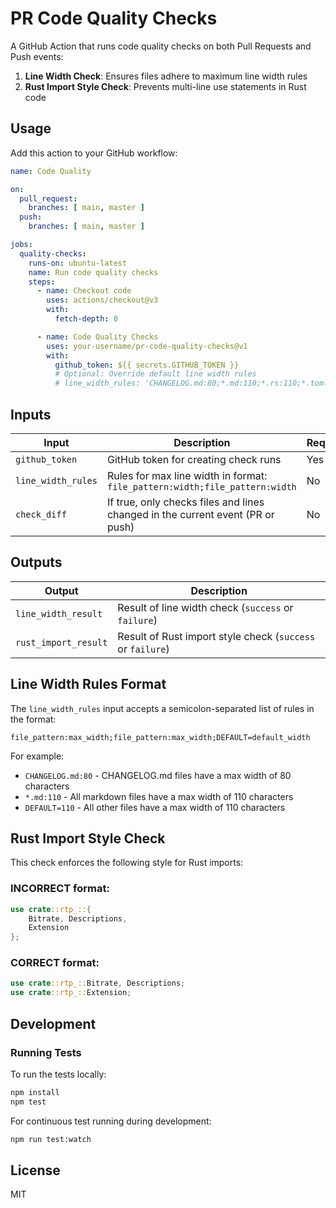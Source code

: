 # PR Code Quality Checks

A GitHub Action that runs code quality checks on both Pull Requests and Push events:

1. **Line Width Check**: Ensures files adhere to maximum line width rules
2. **Rust Import Style Check**: Prevents multi-line use statements in Rust code

## Usage

Add this action to your GitHub workflow:

```yaml
name: Code Quality

on:
  pull_request:
    branches: [ main, master ]
  push:
    branches: [ main, master ]

jobs:
  quality-checks:
    runs-on: ubuntu-latest
    name: Run code quality checks
    steps:
      - name: Checkout code
        uses: actions/checkout@v3
        with:
          fetch-depth: 0

      - name: Code Quality Checks
        uses: your-username/pr-code-quality-checks@v1
        with:
          github_token: ${{ secrets.GITHUB_TOKEN }}
          # Optional: Override default line width rules
          # line_width_rules: 'CHANGELOG.md:80;*.md:110;*.rs:110;*.toml:110;DEFAULT=110'
```

## Inputs

| Input | Description | Required | Default |
|-------|-------------|----------|---------|
| `github_token` | GitHub token for creating check runs | Yes | `${{ github.token }}` |
| `line_width_rules` | Rules for max line width in format: `file_pattern:width;file_pattern:width` | No | `CHANGELOG.md:80;*.md:110;*.rs:110;*.toml:110;DEFAULT=110` |
| `check_diff` | If true, only checks files and lines changed in the current event (PR or push) | No | `true` |

## Outputs

| Output | Description |
|--------|-------------|
| `line_width_result` | Result of line width check (`success` or `failure`) |
| `rust_import_result` | Result of Rust import style check (`success` or `failure`) |

## Line Width Rules Format

The `line_width_rules` input accepts a semicolon-separated list of rules in the format:

```
file_pattern:max_width;file_pattern:max_width;DEFAULT=default_width
```

For example:
- `CHANGELOG.md:80` - CHANGELOG.md files have a max width of 80 characters
- `*.md:110` - All markdown files have a max width of 110 characters
- `DEFAULT=110` - All other files have a max width of 110 characters

## Rust Import Style Check

This check enforces the following style for Rust imports:

### INCORRECT format:
```rust
use crate::rtp_::{
    Bitrate, Descriptions,
    Extension
};
```

### CORRECT format:
```rust
use crate::rtp_::Bitrate, Descriptions;
use crate::rtp_::Extension;
```

## Development

### Running Tests

To run the tests locally:

```bash
npm install
npm test
```

For continuous test running during development:

```bash
npm run test:watch
```

## License

MIT